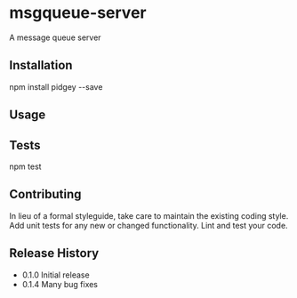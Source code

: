 msgqueue-server
=========

A message queue server

## Installation

  npm install pidgey --save

## Usage

## Tests

  npm test

## Contributing

In lieu of a formal styleguide, take care to maintain the existing coding style.
Add unit tests for any new or changed functionality. Lint and test your code.

## Release History

* 0.1.0 Initial release
* 0.1.4 Many bug fixes